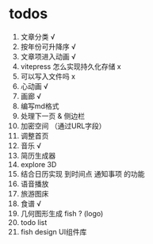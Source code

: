 # todos

1. 文章分类 √
2. 按年份可升降序 √
3. 文章项进入动画 √
4. vitepress 怎么实现持久化存储 x
5. 可以写入文件吗 x
6. 心动画 √
7. 画廊 √
8. 编写md格式
9. 处理下一页 & 侧边栏
10. 加密空间 （通过URL字段）
11. 调整首页
12. 音乐 √
13. 简历生成器 
14. explore 3D
15. 结合日历实现 到时间点 通知事项 的功能
16. 语音播放
17. 旅游图床
18. 食谱 √
19. 几何图形生成 fish ? (logo)
20. todo list
21. fish design UI组件库